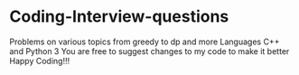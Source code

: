 # Coding-Interview-questions
Problems on various topics from greedy to dp and more
Languages C++ and Python 3
You are free to suggest changes to my code to make it better
Happy Coding!!!
